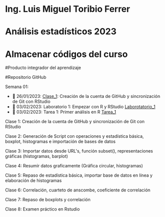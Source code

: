 # Ing. Luis Miguel Toribio Ferrer
# Análisis estadísticos 2023
# Almacenar códigos del curso
#Producto integrador del aprendizaje

#Repositorio GitHub

Semana 01: 

+ 📍 26/01/2023: [Clase_1](https://github.com/toryferrer/Analisis_estadisticos_2023/tree/main/Scripts/Script_1): Creación de la cuenta de GitHub y sincronización de Git con RStudio
+ 📍 03/02/2023: Laboratorio 1: Empezar con R y RStudio [Laborotatorio_1](https://github.com/toryferrer/Analisis_estadisticos_2023/tree/main/Laboratorios/Lab_Semana_1)
+ 📍 03/02/2023: Tarea 1: Primer análisis en R [Tarea_1](https://github.com/toryferrer/Analisis_estadisticos_2023/tree/main/Tareas/Tarea_01)

Clase 1: Creación de la cuenta de GitHub y sincronización de Git con RStudio

Clase 2: Generación de Script con operaciones y estadística básica, boxplot, histogramas e importación de bases de datos
  
Clase 3: Importar datos desde URL's, función subset(), representaciones gráficas (histogramas, barplot)
  
Clase 4: Resumir datos graficamente (Gráfica circular, histogramas)
  
Clase 5: Repaso de estadística básica, importar base de datos en línea y elaboración de histogramas

Clase 6: Correlación, cuarteto de anscombe, coeficiente de correlación
  
Clase 7: Repaso de boxplots y correlación

Clase 8: Examen práctico en Rstudio 

